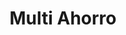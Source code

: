 ---
title: "Multi Ahorro"
url: /montevideo/multi-ahorro-avenida-carlos-maria-ramirez/
shop: supermercado
---